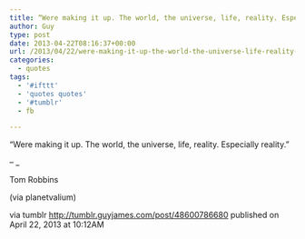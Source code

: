 ```yaml
---
title: “Were making it up. The world, the universe, life, reality. Especially reality.”
author: Guy
type: post
date: 2013-04-22T08:16:37+00:00
url: /2013/04/22/were-making-it-up-the-world-the-universe-life-reality-especially-reality/
categories:
  - quotes
tags:
  - '#ifttt'
  - 'quotes quotes'
  - '#tumblr'
  - fb

---
```

“Were making it up. The world, the universe, life, reality. Especially reality.”

&#8211; _</p> 

Tom Robbins

(via planetvalium)

</em>

via tumblr http://tumblr.guyjames.com/post/48600786680 published on April 22, 2013 at 10:12AM